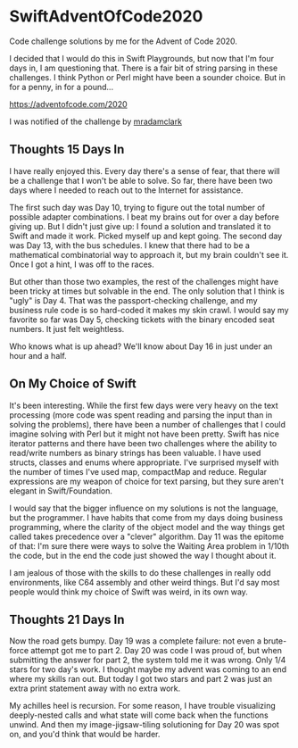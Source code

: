 # SwiftAdventOfCode2020

Code challenge solutions by me for the Advent of Code 2020.

I decided that I would do this in Swift Playgrounds, but now that I'm four days in, I am questioning that. There is a fair bit of string parsing in these challenges. I think Python or Perl might have been a sounder choice. But in for a penny, in for a pound...

https://adventofcode.com/2020

I was notified of the challenge by [mradamclark](https://github.com/mradamclark)

## Thoughts 15 Days In

I have really enjoyed this. Every day there's a sense of fear, that there will be a challenge that I won't be able to solve. So far, there have been two days where I needed to reach out to the Internet for assistance.

The first such day was Day 10, trying to figure out the total number of possible adapter combinations. I beat my brains out for over a day before giving up. But I didn't just give up: I found a solution and translated it to Swift and made it work. Picked myself up and kept going. The second day was Day 13, with the bus schedules. I knew that there had to be a mathematical combinatorial way to approach it, but my brain couldn't see it. Once I got a hint, I was off to the races.

But other than those two examples, the rest of the challenges might have been tricky at times but solvable in the end. The only solution that I think is "ugly" is Day 4. That was the passport-checking challenge, and my business rule code is so hard-coded it makes my skin crawl. I would say my favorite so far was Day 5, checking tickets with the binary encoded seat numbers. It just felt weightless.

Who knows what is up ahead? We'll know about Day 16 in just under an hour and a half.

## On My Choice of Swift

It's been interesting. While the first few days were very heavy on the text processing (more code was spent reading and parsing the input than in solving the problems), there have been a number of challenges that I could imagine solving with Perl but it might not have been pretty. Swift has nice iterator patterns and there have been two challenges where the ability to read/write numbers as binary strings has been valuable. I have used structs, classes and enums where appropriate. I've surprised myself with the number of times I've used map, compactMap and reduce. Regular expressions are my weapon of choice for text parsing, but they sure aren't elegant in Swift/Foundation.

I would say that the bigger influence on my solutions is not the language, but the programmer. I have habits that come from my days doing business programming, where the clarity of the object model and the way things get called takes precedence over a "clever" algorithm. Day 11 was the epitome of that: I'm sure there were ways to solve the Waiting Area problem in 1/10th the code, but in the end the code just showed the way I thought about it.

I am jealous of those with the skills to do these challenges in really odd environments, like C64 assembly and other weird things. But I'd say most people would think my choice of Swift was weird, in its own way.

## Thoughts 21 Days In

Now the road gets bumpy. Day 19 was a complete failure: not even a brute-force attempt got me to part 2. Day 20 was code I was proud of, but when submitting the answer for part 2, the system told me it was wrong. Only 1/4 stars for two day's work. I thought maybe my advent was coming to an end where my skills ran out. But today I got two stars and part 2 was just an extra print statement away with no extra work.

My achilles heel is recursion. For some reason, I have trouble visualizing deeply-nested calls and what state will come back when the functions unwind. And then my image-jigsaw-tiling solutioning for Day 20 was spot on, and you'd think that would be harder.
